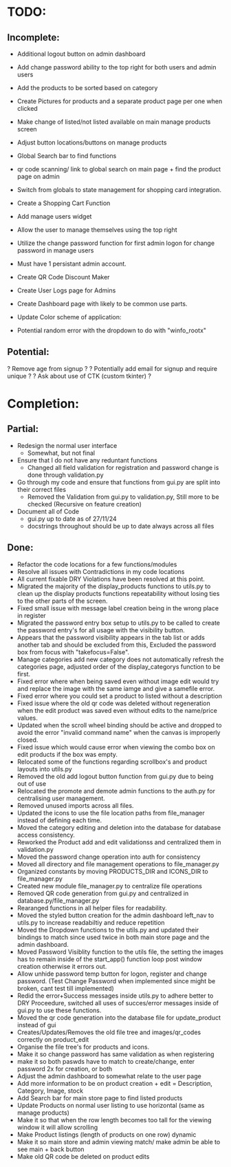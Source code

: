 # **TODO:**
## **Incomplete:**


- Additional logout button on admin dashboard

- Add change password ability to the top right for both users and admin users
- Add the products to be sorted based on category
- Create Pictures for products and a separate product page per one when clicked

- Make change of listed/not listed available on main manage products screen
- Adjust button locations/buttons on manage products

- Global Search bar to find functions
- qr code scanning/ link to global search on main page + find the product page on admin
- Switch from globals to state management for shopping card integration.
- Create a Shopping Cart Function

- Add manage users widget
- Allow the user to manage themselves using the top right
- Utilize the change password function for first admin logon for change password in manage users
- Must have 1 persistant admin account.

- Create QR Code Discount Maker
- Create User Logs page for Admins
- Create Dashboard page with likely to be common use parts.

- Update Color scheme of application: 

- Potential random error with the dropdown to do with "winfo_rootx"

## **Potential:**
? Remove age from signup ?
? Potentially add email for signup and require unique ?
? Ask about use of CTK (custom tkinter) ?

# **Completion:**
## **Partial:**
- Redesign the normal user interface
    - Somewhat, but not final
- Ensure that I do not have any reduntant functions
    - Changed all field validation for registration and password change is done through validation.py
- Go through my code and ensure that functions from gui.py are split into their correct files
    - Removed the Validation from gui.py to validation.py, Still more to be checked (Recursive on feature creation)
- Document all of Code
    - gui.py up to date as of 27/11/24
    - docstrings throughout should be up to date always across all files

## **Done:**
- Refactor the code locations for a few functions/modules
- Resolve all issues with Contradictions in my code locations
- All current fixable DRY Violations have been resolved at this point.
- Migrated the majority of the display_products functions to utils.py to clean up the display products functions repeatability without losing ties to the other parts of the screen.
- Fixed small issue with message label creation being in the wrong place in register
- Migrated the password entry box setup to utils.py to be called to create the password entry's for all usage with the visibility button.
- Appears that the password visibility appears in the tab list or adds another tab and should be excluded from this, Excluded the password box from focus with "takefocus=False".
- Manage categories add new category does not automatically refresh the categories page, adjusted order of the display_categorys function to be first.
- Fixed error where when being saved even without image edit would try and replace the image with the same iamge and give a samefile error.
- Fixed error where you could set a product to listed without a description
- Fixed issue where the old qr code was deleted without regeneration when the edit product was saved even without edits to the name/price values.
- Updated when the scroll wheel binding should be active and dropped to avoid the error "invalid command name" when the canvas is improperly closed.
- Fixed issue which would cause error when viewing the combo box on edit products if the box was empty.
- Relocated some of the functions regarding scrollbox's and product layouts into utils.py
- Removed the old add logout button function from gui.py due to being out of use
- Relocated the promote and demote admin functions to the auth.py for centralising user management.
- Removed unused imports across all files.
- Updated the icons to use the file location paths from file_manager instead of defining each time.
- Moved the category editing and deletion into the database for database access consistency.
- Reworked the Product add and edit validationss and centralized them in validation.py
- Moved the password change operation into auth for consistency
- Moved all directory and file management operations to file_manager.py
- Organized constants by moving PRODUCTS_DIR and ICONS_DIR to file_manager.py
- Created new module file_manager.py to centralize file operations
- Removed QR code generation from gui.py and centralized in database.py/file_manager.py
- Rearanged functions in all helper files for readability.
- Moved the styled button creation for the admin dashboard left_nav to utils.py to increase readabiltiy and reduce repetition
- Moved the Dropdown functions to the utils.py and updated their bindings to match since used twice in both main store page and the admin dashboard.
- Moved Password Visiblity function to the utils file, the setting the images has to remain inside of the start_app() function loop post window creation otherwise it errors out.
- Allow unhide password temp button for logon, register and change password. (Test Change Password when implemented since might be broken, cant test till implemented)
- Redid the error+Success messages inside utils.py to adhere better to DRY Proceedure, switched all uses of succes/error messages inside of gui.py to use these functions.
- Moved the qr code generation into the database file for update_product instead of gui
- Creates/Updates/Removes the old file tree and images/qr_codes correctly on product_edit
- Organise the file tree's for products and icons.
- Make it so change password has same validation as when registering
- make it so both paswds have to match to create/change, enter password 2x for creation, or both
- Adjust the admin dashboard to somewhat relate to the user page 
- Add more information to be on product creation + edit = Description, Category, Image, stock
- Add Search bar for main store page to find listed products
- Update Products on normal user listing to use horizontal (same as manage products)
- Make it so that when the row length becomes too tall for the viewing window it will allow scrolling
- Make Product listings (length of products on one row) dynamic
- Make it so main store and admin viewing match/ make admin be able to see main + back button
- Make old QR code be deleted on product edits
